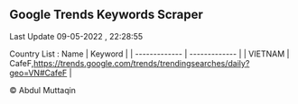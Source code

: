 

## Google Trends Keywords Scraper 
 
Last Update 09-05-2022 , 22:28:55

Country List :
 Name  | Keyword |
| ------------- | ------------- |
| VIETNAM | CafeF,https://trends.google.com/trends/trendingsearches/daily?geo=VN#CafeF |



© Abdul Muttaqin 
